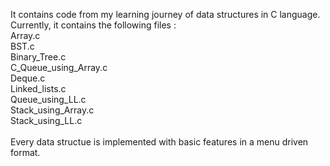 It contains code from my learning journey of data structures in C language.<br>
Currently, it contains the following files :<br>
  Array.c<br>
  BST.c<br>
  Binary_Tree.c<br>
  C_Queue_using_Array.c<br>
  Deque.c<br>
  Linked_lists.c<br>
  Queue_using_LL.c<br>
  Stack_using_Array.c<br>
  Stack_using_LL.c<br>
<br>
  Every data structue is implemented with basic features in a menu driven format.<br>
